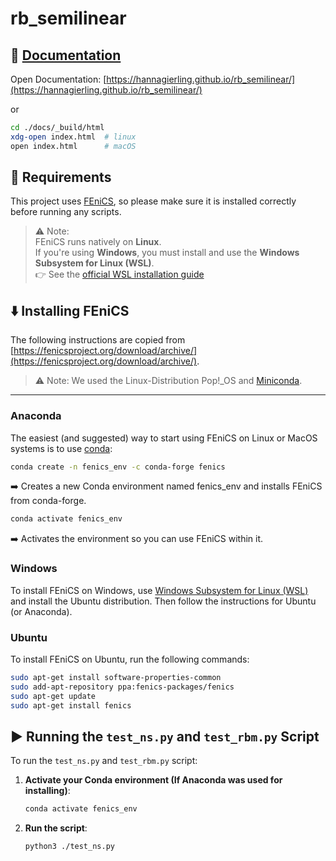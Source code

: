 # rb_semilinear

## 📘 [Documentation](https://hannagierling.github.io/rb_semilinear/)

Open Documentation: [https://hannagierling.github.io/rb_semilinear/](https://hannagierling.github.io/rb_semilinear/)

or

 ```bash
 cd ./docs/_build/html
 xdg-open index.html  # linux
 open index.html      # macOS
 ```

## 🔧 Requirements

This project uses [FEniCS](https://fenicsproject.org/), so please make sure it is installed correctly before running any scripts.

> ⚠️ Note:  
> FEniCS runs natively on **Linux**.  
> If you're using **Windows**, you must install and use the **Windows Subsystem for Linux (WSL)**.  
> 👉 See the [official WSL installation guide](https://docs.microsoft.com/en-us/windows/wsl/install)


## ⬇️ Installing FEniCS
The following instructions are copied from [https://fenicsproject.org/download/archive/](https://fenicsproject.org/download/archive/).

> ⚠️ Note: 
> We used the Linux-Distribution Pop!_OS and [Miniconda](https://www.anaconda.com/docs/getting-started/miniconda/install).
---

### Anaconda
The easiest (and suggested) way to start using FEniCS on Linux or MacOS systems is to use
[conda](https://docs.conda.io/projects/conda/en/stable/index.html):
```bash
conda create -n fenics_env -c conda-forge fenics
```
➡️ Creates a new Conda environment named fenics_env and installs FEniCS from conda-forge.
```bash
conda activate fenics_env
```
➡️ Activates the environment so you can use FEniCS within it.

### Windows
To install FEniCS on Windows, use [Windows Subsystem for Linux (WSL)](https://learn.microsoft.com/en-us/windows/wsl/install) and install the Ubuntu distribution. Then follow the instructions for Ubuntu (or Anaconda).

### Ubuntu 
To install FEniCS on Ubuntu, run the following commands:

```bash
sudo apt-get install software-properties-common
sudo add-apt-repository ppa:fenics-packages/fenics
sudo apt-get update
sudo apt-get install fenics
```

## ▶️  Running the `test_ns.py` and `test_rbm.py` Script

To run the `test_ns.py` and `test_rbm.py` script:

1. **Activate your Conda environment (If Anaconda was used for installing)**:

    ```bash
    conda activate fenics_env
    ```

2. **Run the script**:

    ```bash
    python3 ./test_ns.py
    ```

